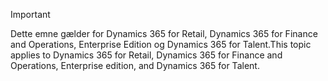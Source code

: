 > [!IMPORTANT]
> <span data-ttu-id="f340e-101">Dette emne gælder for Dynamics 365 for Retail, Dynamics 365 for Finance and Operations, Enterprise Edition og Dynamics 365 for Talent.</span><span class="sxs-lookup"><span data-stu-id="f340e-101">This topic applies to Dynamics 365 for Retail, Dynamics 365 for Finance and Operations, Enterprise edition, and Dynamics 365 for Talent.</span></span>
